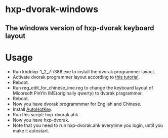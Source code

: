 # hxp-dvorak-windows
## The windows version of hxp-dvorak keyboard layout

# Usage
* Run kbddvp-1_2_7-i386.exe to install the dvorak programmer layout.
* Activate dvorak programmer layout according to [this tutorial](https://www.kaufmann.no/roland/dvorak/winxp.html).
* Reboot.
* Run reg_edit_for_chinese_ime.reg to change the keyboard layout of Micorsoft PinYin IME(originally qwerty) to dvorak pragrammer.
* Reboot.
* Now you have dvorak programmmer for English and Chinese.
* Install [AutoHotKey](https://www.autohotkey.com/).
* Run this script: hxp-dvorak.ahk.
* Now you have hxp-dvorak.
* Note that you need to run hxp-dvorak.ahk everytime you login, until you make it autostart.
